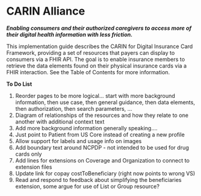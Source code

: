 # CARIN Alliance
**_Enabling consumers and their authorized caregivers to access more of their digital health information with less friction._**

This implementation guide describes the CARIN for Digital Insurance Card Framework, providing a set of resources that payers can display to consumers via a FHIR API. The goal is to enable insurance members to retrieve the data elements found on their physical insurance cards via a FHIR interaction. See the Table of Contents for more information.

**To Do List**

1. Reorder pages to be more logical... start with more background information, then use case, then general guidance, then data elements, then authorization, then search parameters, ...
1. Diagram of relationships of the resources and how they relate to one another with additional context text
2. Add more background information generally speaking....
3. Just point to Patient from US Core instead of creating a new profile
4. Allow support for labels and usage info on images
5. Add boundary text around NCPDP - not intended to be used for drug cards only
6. Add lines for extensions on Coverage and Organization to connect to extension files
7. Update link for copay costToBeneficiary (right now points to wrong VS)
8. Read and respond to feedback about simplifying the beneficiaries extension, some argue for use of List or Group resource?
